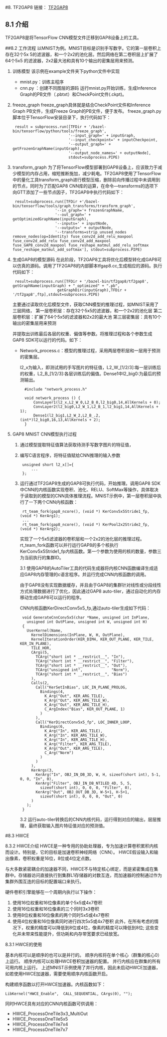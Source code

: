 #8. TF2GAP8
链接： [TF2GAP8](https://github.com/GreenWaves-Technologies/tf2gap8) 
## 8.1 介绍

TF2GAP8是将TensorFlow CNN模型文件迁移到GAP8设备上的工具。

##8.2 工作流程
以MNIST为例。MNIST目标是识别手写数字。它的第一层卷积上存在32个5x
5的滤波器，和一个2x2的池化层。然后网络在第二卷积层上扩展了64个5x5
的滤波器，2x2最大池和具有10个输出的密集层用来预测。

1. 训练模型
该示例在example文件夹下python文件中实现
	- mnist.py：训练主程序
	- cnn.py ：创建不同图层的源码
运行mnist.py开始训练，生成Inference Graph的PB文件（.pbtxt）和CheckPoint文件(.ckpt)。

2. freeze_graph
freeze_graph具体就是结合CheckPoint文件和Inference Graph PB文件，生成Freeze Graph的PB文件，便于发布。 freeze_graph.py脚本位于TensorFlow安装目录下，执行代码如下：

		result = subprocess.run([TFDir + '/bazel-bin/tensorflow/python/tools/freeze_graph',
                                '--input_graph=' + inputGraph,
                                '--input_checkpoint=' + inputCheckpoint,
                                '--output_graph=' + getFrozenGraphName(inputGraph),
                                '--output_node_names=' + outputNode],
                                stdout=subprocess.PIPE)
	
3. transform_graph
为了将TensorFlow模型部署到GAP8设备上，应该致力于减少模型的内存占用，缩短推断施加，减少耗电。TF2GAP8使用了TensorFlow中的量化工具transform_graph进行模型压缩，删除前向传播过程中未调用到的节点，同时为了匹配GAP8 CNN库的运算，在命令—transforms的选项下向GTT添加了一些节点因子，TF2GAP8中执行代码如下：
	
		result=subprocess.run([TFDir +'/bazel-bin/tensorflow/tools/graph_transforms/transform_graph',
                          '--in_graph='+ frozenGraphName,
                          '--out_graph=' + getOptimizedGraphName(inputGraph),
                          '--inputs=' + inputNode,
                          '--outputs=' + outputNode,
                          '--transforms=strip_unused_nodes remove_nodes(op=Identity) fuse_conv2d_add_relu_maxpool fuse_conv2d_add_relu fuse_conv2d_add_maxpool fuse_GAP8_conv2d_maxpool fuse_reshape_matmul_add_relu_softmax fuse_reshape_matmul_add_softmax'], stdout=subprocess.PIPE)

4. 生成GAP8的模型源码
在此阶段，TF2GAP8工具将优化后模型转化成GAP8可以仿真的源码。调用了TF2GAP8的内部脚本tfgap8.cc,生成相应的源码。执行代码如下：
		
		result=subprocess.run([TFDir + '/bazel-bin/tf2gap8/tf2gap8', getGraphName(inputGraph) + "_optimized" + ".pb",
                           getGraphDir(inputGraph),TFDir + '/tf2gap8',ftp],stdout=subprocess.PIPE)

	主要通过读取优化后模型文件，获取CNN模型的推理过程，如MNIST采用了三层网络，
	第一层卷积层：存在32个5x5的滤波器，和一个2x2的池化层
	第二层卷积层：扩展了64个5x5的滤波器和2x2的最大池
	第三层密集层：具有10个输出的密集层用来预测

	并提取出训练最后各层的权重、偏值等参数。将推理过程和各个参数生成GAP8 SDK可以运行的代码。如下：

	- Network_process.c：模型的推理过程，采用两层卷积层和一层用于预测的密集层。

		l2_x为输入，即测试用的手写图片的特征值，L2_W_[1/2/3]:每一层训练后的权重，L2_B_[1/2/3]:各层训练后的偏值。Dense1中l2_big0:为最后的预测输出。

			#include "network_process.h"

			void network_process () { 
	    	 	ConvLayer1(l2_x,L2_W_0,L2_B_0,l2_big0,14,AllKernels + 0); 
	     	 	ConvLayer2(l2_big0,L2_W_1,L2_B_1,l2_big1,14,AllKernels + 1); 
	   		 	Dense1(l2_big1,L2_W_2,L2_B_.2,(int*)l2_big0,16,13,AllKernels + 2); 
			} 

5. GAP8 MNIST CNN模型执行过程

	1. 通过模型提取特征值算法获取待测手写数字图片的特征值，
	2. 编写C语言程序，将特征值赋给CNN推理的输入参数

			unsigned short l2_x[]={
				...
			};
			
	3. 运行通过TF2GAP8生成的GAP8可执行代码，开始推理。调用GAP8 SDK中CNN的内核函数实现卷积、池化、RELU、SoftMax等操作，具体取决于读取到的模型的CNN具体推理流程。MNIST示例中，第一层卷积层中执行了一下两个CNN内核函数：

			rt_team_fork(gap8_ncore(), (void *) KerConv5x5Stride1_fp, (void *) KerArg1);
			...
			rt_team_fork(gap8_ncore(), (void *) KerPool2x2Stride2_fp, (void *) KerArg2);

		实现了一个5x5滤波器的卷积层和一个2x2的池化层的推理过程。rt_team_fork函数可以并行运行GAP8的多个核执行KerConv5x5Stride1_fp内核函数。第一个参数为使用的核的数量，参数三为当前执行的集群ID。
		
		3.1  使用GAP8的AutoTiler工具的代码生成器将内核CNN函数编译生成适应GAP8内存管理的c语言程序。并运行完成CNN内核函数的调用。
	
		由于GAP8没有实现数据缓存，并且由于GAP8的集群针对线性或分段线性方式处理数据进行了优化，因此通过GAP8 auto-tiler，通过自动化的内存移动生成GAP8可以运行的程序。
		
		CNN内核函数KerDirectConv5x5_fp,通过auto-tiler生成如下代码：

			void GenerateCnnConv5x5(char *Name, unsigned int InPlane,
			  unsigned int OutPlane, unsigned int W, unsigned int H)
			{
			  UserKernel(Name,
			    KernelDimensions(InPlane, W, H, OutPlane),
			    KernelIterationOrder(KER_DIM4, KER_OUT_PLANE, KER_TILE, KER_IN_PLANE),
			    TILE_HOR,
			    CArgs(5,
			      TCArg("short int * __restrict__", "In"),
			      TCArg("short int * __restrict__", "Filter"),
			      TCArg("short int * __restrict__", "Out"),
			      TCArg("unsigned int",             "Norm"),
			      TCArg("short int * __restrict__", "Bias")
			    ),
			    Calls(2,
			      Call("KerSetInBias", LOC_IN_PLANE_PROLOG,
			        Bindings(4,
			          K_Arg("Out", KER_ARG_TILE),
			          K_Arg("Out", KER_ARG_TILE_W),
			          K_Arg("Out", KER_ARG_TILE_H),
			          C_ArgIndex("Bias", KER_OUT_PLANE, 1)
			        )
			      ),
			      Call("KerDirectConv5x5_fp", LOC_INNER_LOOP,
			        Bindings(6, 
			          K_Arg("In", KER_ARG_TILE),
			          K_Arg("In", KER_ARG_TILE_W),
			          K_Arg("In", KER_ARG_TILE_H),
			          K_Arg("Filter", KER_ARG_TILE),
			          K_Arg("Out", KER_ARG_TILE),
			          C_Arg("Norm")
			        )
			      )
			    ),
			    KerArgs(3,
			      KerArg("In", OBJ_IN_DB_3D, W, H, sizeof(short int), 5-1, 0, 0, "In", 0),
			      KerArg("Filter", OBJ_IN_DB_NTILED_4D, 5, 5, 
			        sizeof(short int), 0, 0, 0, "Filter", 0),
			      KerArg("Out", OBJ_OUT_DB_3D, W-5+1, H-5+1, 
			        sizeof(short int), 0, 0, 0, "Out", 0)
			    )
			  );
			}
		
		3.2 运行auto-tiler转换后的CNN内核代码，运行得到对应的输出，层层推理，最终获取输入图片特征值对应的预测值。

#8.3 HWCE

8.3.2 HWCE介绍
HWCE是一种专用的协助处理器，专为加速计算卷积累积内核而设计。特别是，它的目标是加速卷积神经网络（CNN）。 HWCE假设输入和输出像素，卷积权重是16位，8位或4位定点数。

与大多数紧密耦合的加速器不同，HWCE不与特定核心绑定，而是紧密集成在集群中。存储器访问直接执行到集群L1存储器的对数互连，而加速器的控制通过作为集群外围互连的目标的配置端口来执行。

硬件卷积引擎能够在一个周期内执行以下操作：

 1. 使用16位权重和16位像素的单个5x5或4x7卷积
 2. 使用16位权重和16位像素的三个同时3x3卷积
 3. 使用8位权重和16位像素的两个同时5x5或4x7卷积
 4. 使用4位权重和16位像素同时进行四次5x5或4x7卷积
此外，在所有考虑的情况下，权重的精度可以降低到8位或4位，像素的精度可以降低到8位; 这些变化并未带来性能提升，但功耗和内存带宽要求已经放宽。


8.3.1 HWCE的使用

基本内核可以是顺序的也可以是并行的。 顺序内核将在单个核心（群集的核心0）上运行。 顺序内核可以处理HWCE卷积加速器的配置。 并行内核应在群集的所有可用内核上运行。 上述MNIST示例使用了并行内核，因此未启动HWCE加速器，如若使用HWCE加速器，需要使用顺序内核函数开启。

构建顺序函数以打开HWCE加速器。内核函数如下：

	LibKernel("HWCE_Enable",  CALL_SEQUENTIAL, CArgs(0), "");

同时HWCE具有对应的CNN内核函数可供调用：
	
 - HWCE_ProcessOneTile3x3_MultiOut
 - HWCE_ProcessOneTile5x5
 - HWCE_ProcessOneTile7x4
 - HWCE_ProcessOneTile7x7
	
	